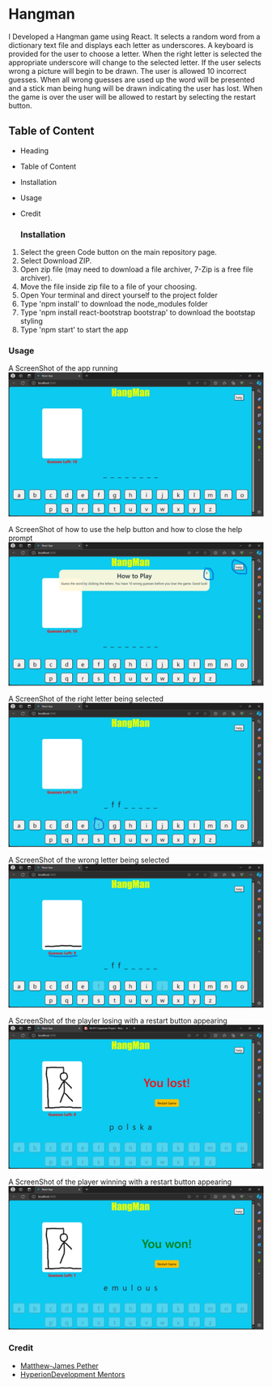 # Hangman

I Developed a Hangman game using React. It selects a random word from a dictionary text file and displays each letter as underscores. A keyboard is provided for the user to choose a letter. When the right letter is selected the appropriate underscore will change to the selected letter. If the user selects wrong a picture will begin to be drawn. The user is allowed 10 incorrect guesses. When all wrong guesses are used up the word will be presented and a stick man being hung will be drawn indicating the user has lost. When the game is over the user will be allowed to restart by selecting the restart button.

## Table of Content
* Heading
* Table of Content
* Installation
* Usage
* Credit

  ### Installation
1. Select the green Code button on the main repository page.
1. Select Download ZIP.
1. Open zip file (may need to download a file archiver, 7-Zip is a free file archiver).
1. Move the file inside zip file to a file of your choosing.
1. Open Your terminal and direct yourself to the project folder
1. Type 'npm install' to download the node_modules folder 
1. Type 'npm install react-bootstrap bootstrap' to download the bootstap styling
1. Type 'npm start' to start the app

### Usage
A ScreenShot of the app running
![Hangman Screenshots/Screenshot(1).png](https://github.com/Matthew-JamesPether/Hangman/blob/main/react-hangman/Hangman%20Screenshots/Screenshot%20(1).png)

A ScreenShot of how to use the help button and how to close the help prompt
![Hangman Screenshots/Screenshot(2).png](https://github.com/Matthew-JamesPether/Hangman/blob/main/react-hangman/Hangman%20Screenshots/Screenshot%20(2).png)

A ScreenShot of the right letter being selected
![Hangman Screenshots/Screenshot(3).png](https://github.com/Matthew-JamesPether/Hangman/blob/main/react-hangman/Hangman%20Screenshots/Screenshot%20(3).png)

A ScreenShot of the wrong letter being selected 
![Hangman Screenshots/Screenshot(4).png](https://github.com/Matthew-JamesPether/Hangman/blob/main/react-hangman/Hangman%20Screenshots/Screenshot%20(4).png)

A ScreenShot of the playler losing with a restart button appearing
![Hangman Screenshots/Screenshot(5).png](https://github.com/Matthew-JamesPether/Hangman/blob/main/react-hangman/Hangman%20Screenshots/Screenshot%20(5).png)

A ScreenShot of the player winning with a restart button appearing
![Hangman Screenshots/Screenshot(6).png](https://github.com/Matthew-JamesPether/Hangman/blob/main/react-hangman/Hangman%20Screenshots/Screenshot%20(6).png)

### Credit
* [Matthew-James Pether](https://www.linkedin.com/in/m-j-pether-150793301)
* [HyperionDevelopment Mentors](https://www.hyperiondev.com/)
